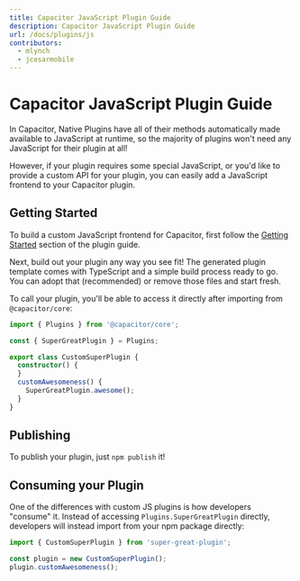 ```yaml
---
title: Capacitor JavaScript Plugin Guide
description: Capacitor JavaScript Plugin Guide
url: /docs/plugins/js
contributors:
  - mlynch
  - jcesarmobile
---
```


# Capacitor JavaScript Plugin Guide

In Capacitor, Native Plugins have all of their methods automatically made available to JavaScript at runtime, so the majority of plugins won't need any JavaScript for their plugin at all!

However, if your plugin requires some special JavaScript, or you'd like to provide a custom API for your plugin, you can easily add a JavaScript frontend to your Capacitor plugin.

## Getting Started

To build a custom JavaScript frontend for Capacitor, first follow the [Getting Started](../plugins) section of the plugin guide.

Next, build out your plugin any way you see fit! The generated plugin template comes with TypeScript and a simple build process ready to go. You can adopt that (recommended) or remove those files and start fresh.

To call your plugin, you'll be able to access it directly after importing from `@capacitor/core`:

```typescript
import { Plugins } from '@capacitor/core';

const { SuperGreatPlugin } = Plugins;

export class CustomSuperPlugin {
  constructor() {
  }
  customAwesomeness() {
    SuperGreatPlugin.awesome();
  }
}
```

## Publishing

To publish your plugin, just `npm publish` it!

## Consuming your Plugin

One of the differences with custom JS plugins is how developers "consume" it. Instead of accessing `Plugins.SuperGreatPlugin` directly, developers will instead import from your npm package directly:

```typescript
import { CustomSuperPlugin } from 'super-great-plugin';

const plugin = new CustomSuperPlugin();
plugin.customAwesomeness();
```
